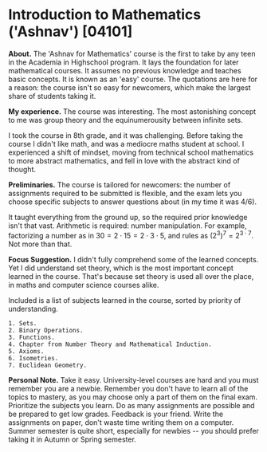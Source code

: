# Introduction to Mathematics ('Ashnav') [04101]

**About.** The 'Ashnav for Mathematics' course is the first to take by any teen in the Academia in Highschool program.
It lays the foundation for later mathematical courses. It assumes no previous knowledge and teaches basic concepts. It is known as an 'easy' course.
The quotations are here for a reason: the course isn't so easy for newcomers, which make the largest share of students taking it.


**My experience.** The course was interesting. The most astonishing concept to me was group theory and the equinumerousity between infinite sets.

I took the course in 8th grade, and it was challenging.
Before taking the course I didn't like math, and was a mediocre maths student at school.
I experienced a shift of mindset, moving from technical school mathematics to more abstract mathematics, and fell in love with the abstract kind of thought.



**Preliminaries.** The course is tailored for newcomers: the number of assignments required to be submitted is flexible,
and the exam lets you choose specific subjects to answer questions about (in my time it was 4/6).

It taught everything from the ground up, so the required prior knowledge isn't that vast.
Arithmetic is required: number manipulation. For example, factorizing a number as in $30=2\cdot 15=2\cdot 3\cdot 5$, and rules as $(2^{3})^{7}=2^{3\cdot 7}$.
 Not more than that.

**Focus Suggestion.** I didn't fully comprehend some of the learned concepts. 
Yet I did understand set theory, which is the most important concept learned in the course. 
That's because set theory is used all over the place, in maths and computer science courses alike.

Included is a list of subjects learned in the course, sorted by priority of understanding.

    1. Sets.
    2. Binary Operations.
    3. Functions.
    4. Chapter from Number Theory and Mathematical Induction.
    5. Axioms.
    6. Isometries.
    7. Euclidean Geometry.

**Personal Note.** Take it easy. 
University-level courses are hard and you must remember you are a newbie.
Remember you don't have to learn all of the topics to mastery, as you may choose only a part of them on the final exam.
 Prioritize the subjects you learn. Do as many assignments are possible and be prepared to get low grades.
 Feedback is your friend. Write the assignments on paper, don't waste time writing them on a computer. 
  Summer semester is quite short, especially for newbies -- you should prefer taking it in Autumn or Spring semester.
